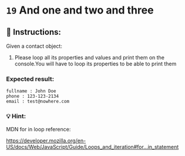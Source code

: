 # `19` And one and two and three

## 📝 Instructions:

Given a contact object:

1. Please loop all its properties and values and print them on the console.You will have to loop its properties to be able to print them

### Expected result:

```ja
fullname : John Doe
phone : 123-123-2134
email : test@nowhere.com
```

### 💡 Hint:

MDN for in loop reference:

https://developer.mozilla.org/en-US/docs/Web/JavaScript/Guide/Loops_and_iteration#for...in_statement